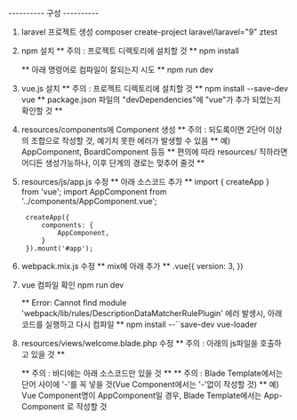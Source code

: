 ---------- 구성 ----------

1. laravel 프로젝트 생성
    composer create-project laravel/laravel="9" ztest

2. npm 설치
    ** 주의 : 프로젝트 디렉토리에 설치할 것 **
        npm install

    ** 아래 명령어로 컴파일이 잘되는지 시도 **
        npm run dev
    
3. vue.js 설치
    ** 주의 : 프로젝트 디렉토리에 설치할 것 **
        npm install --save-dev vue
    ** package.json 파일의 "devDependencies"에 "vue"가 추가 되었는지 확인할 것 **

4. resources/components에 Component 생성
    ** 주의 : 되도록이면 2단어 이상의 조합으로 작성할 것, 예기치 못한 에러가 발생할 수 있음 **
        예) AppComponent, BoardComponent 등등
    ** 편의에 따라 resources/ 직하라면 어디든 생성가능하나, 이후 단계의 경로는 맞추어 줄것 **

5. resources/js/app.js 수정
    ** 아래 소스코드 추가 **
        import { createApp } from 'vue';
        import AppComponent from '../components/AppComponent.vue';

        createApp({
            components: {
                AppComponent,
            }
        }).mount('#app');

6. webpack.mix.js 수정
    ** mix에 아래 추가 **
        .vue({
            version: 3,
        })

7. vue 컴파일 확인
    npm run dev

    ** Error: Cannot find module 'webpack/lib/rules/DescriptionDataMatcherRulePlugin' 에러 발생시, 아래 코드를 실행하고 다시 컴파일 ** 
        npm install --``save-dev vue-loader

8. resources/views/welcome.blade.php 수정
    ** 주의 : 아래의 js파일을 호출하고 있을 것 **
        <script src="{{ asset('js/app.js')}}" defer></script> 

    ** 주의 : 바디에는 아래 소스코드만 있을 것 **
    ** 주의 : Blade Template에서는 단어 사이에 '-'를 꼭 넣을 것(Vue Component에서는 '-'없이 작성할 것) **
        예) Vue Component명이 AppComponent일 경우, Blade Template에서는 App-Component 로 작성할 것
        <div id="app">
            <App-Component></App-Component>
        </div>
